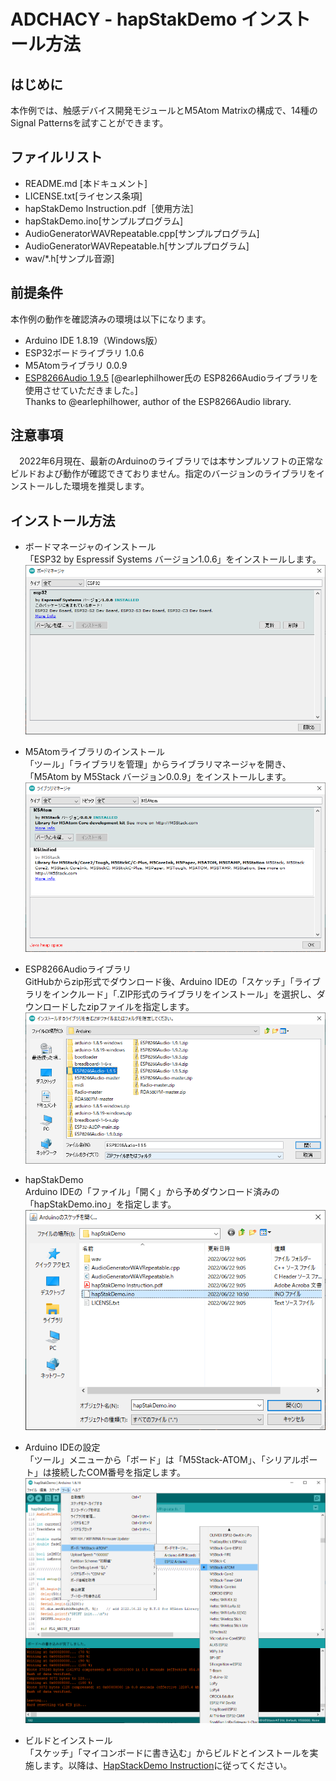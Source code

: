 # ADCHACY - hapStakDemo インストール方法


## はじめに
本作例では、触感デバイス開発モジュールとM5Atom Matrixの構成で、14種のSignal Patternsを試すことができます。

## ファイルリスト
- README.md [本ドキュメント]
- LICENSE.txt[ライセンス条項]
- hapStakDemo Instruction.pdf［使用方法］
- hapStakDemo.ino[サンプルプログラム]
- AudioGeneratorWAVRepeatable.cpp[サンプルプログラム]
- AudioGeneratorWAVRepeatable.h[サンプルプログラム]
- wav/*.h[サンプル音源]

## 前提条件
本作例の動作を確認済みの環境は以下になります。
- Arduino IDE 1.8.19（Windows版）
- ESP32ボードライブラリ 1.0.6
- M5Atomライブラリ 0.0.9
- [ESP8266Audio 1.9.5](https://github.com/earlephilhower/ESP8266Audio/tree/1.9.5) [@earlephilhower氏の
ESP8266Audioライブラリを使用させていただきました。]<BR>
Thanks to  @earlephilhower, author of the ESP8266Audio library.

## 注意事項
　2022年6月現在、最新のArduinoのライブラリでは本サンプルソフトの正常なビルドおよび動作が確認できておりません。指定のバージョンのライブラリをインストールした環境を推奨します。

## インストール方法　
- ボードマネージャのインストール<BR>
「ESP32 by Espressif Systems バージョン1.0.6」をインストールします。
![picture 1](../images/89a5ef96f92f29bdf87d66efbaf3586e0cef3293b27472ae8659c5794c735002.png)  

- M5Atomライブラリのインストール<BR>
「ツール」「ライブラリを管理」からライブラリマネージャを開き、「M5Atom by M5Stack バージョン0.0.9」をインストールします。
![picture 2](../images/5a81abc69ab3942a0fdfbdb9199789f7da432a962d089819ad68d4e7167577f9.png)  

- ESP8266Audioライブラリ<BR>
GitHubからzip形式でダウンロード後、Arduino IDEの「スケッチ」「ライブラリをインクルード」「.ZIP形式のライブラリをインストール」を選択し、ダウンロードしたzipファイルを指定します。
![picture 3](../images/f4b3f09730bf3eaf9dd44b32c0ec8538b107a0d9cf88dc32d05b6caa9cd0955c.png)  

- hapStakDemo<BR>
Arduino IDEの「ファイル」「開く」から予めダウンロード済みの「hapStakDemo.ino」を指定します。
![picture 5](../images/347cd4c3ffe8ea5035ef91f7e852d83a41b2a45d2cb4a5c47637e7ec163d6fba.png)  

- Arduino IDEの設定<BR>
「ツール」メニューから「ボード」は「M5Stack-ATOM」、「シリアルポート」は接続したCOM番号を指定します。
![picture 2](../images/e57135b2a9183bd8201bfc908707f5ecdba7b1e4cdb3e1b5d3fca59896fa6499.png)  

- ビルドとインストール<BR>
「スケッチ」「マイコンボードに書き込む」からビルドとインストールを実施します。以降は、[HapStackDemo Instruction](https://github.com/bit-trade-one/ADACHACY-hapStak/tree/master/hapStakDemo/hapStakDemo_Instruction.pdf)に従ってください。
